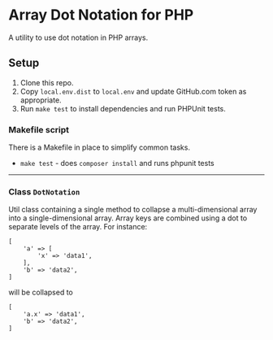 # Array Dot Notation for PHP

A utility to use dot notation in PHP arrays.

## Setup

1. Clone this repo.
1. Copy `local.env.dist` to `local.env` and update GitHub.com token as 
   appropriate.
1. Run `make test` to install dependencies and run PHPUnit tests.
   
### Makefile script

There is a Makefile in place to simplify common tasks.
- `make test` - does `composer install` and runs phpunit tests

___

### Class `DotNotation`

Util class containing a single method to collapse a multi-dimensional array into a
single-dimensional array. Array keys are combined using a dot to separate
levels of the array. For instance:

```
[
    'a' => [
        'x' => 'data1',
    ],
    'b' => 'data2',
]
```

will be collapsed to

```
[
    'a.x' => 'data1',
    'b' => 'data2',
]
```
